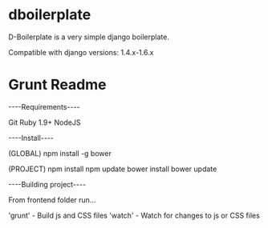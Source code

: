 dboilerplate
============

D-Boilerplate is a very simple django boilerplate.

Compatible with django versions: 1.4.x-1.6.x


Grunt Readme
============

----Requirements----

Git Ruby 1.9+ NodeJS


----Install----

(GLOBAL)
npm install -g bower

(PROJECT)
npm install
npm update
bower install
bower update

----Building project----

From frontend folder run...

'grunt' - Build js and CSS files
'watch' - Watch for changes to js or CSS files